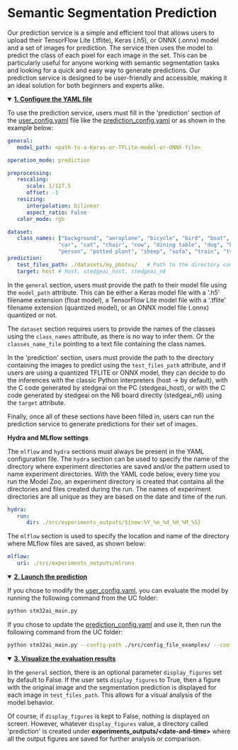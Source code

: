 # Semantic Segmentation Prediction

Our prediction service is a simple and efficient tool that allows users to upload their TensorFlow Lite (.tflite), Keras (.h5), or ONNX (.onnx) model and a set of images for prediction. 
The service then uses the model to predict the class of each pixel for each image in the set. This can be particularly useful for anyone working with semantic segmentation tasks and looking for 
a quick and easy way to generate predictions. Our prediction service is designed to be user-friendly and accessible, making it an ideal solution for both beginners and experts alike.

<details open><summary><a href="#1"><b>1. Configure the YAML file</b></a></summary><a id="1"></a>

To use the prediction service, users must fill in the 'prediction' section of the [user_config.yaml](../../user_config.yaml) file like the [prediction_config.yaml](../config_file_examples/prediction_config.yaml) or as shown in the example below:

```yaml
general:
   model_path: <path-to-a-Keras-or-TFLite-model-or-ONNX-file>           # Path to the model to use to make predictions

operation_mode: prediction

preprocessing:
   rescaling:
      scale: 1/127.5
      offset: -1
   resizing:
      interpolation: bilinear
      aspect_ratio: False
   color_mode: rgb

dataset:
   class_names: ["background", "aeroplane", "bicycle", "bird", "boat", "bottle", "bus",
                "car", "cat", "chair", "cow", "dining table", "dog", "horse", "motorbike",
                "person", "potted plant", "sheep", "sofa", "train", "tv/monitor"]
prediction:
   test_files_path: ./datasets/my_photos/   # Path to the directory containing the images to predict
   target: host # host, stedgeai_host, stedgeai_n6
```

In the `general` section, users must provide the path to their model file using the `model_path` attribute. This can be either a Keras model file with a '.h5' filename extension (float model),
a TensorFlow Lite model file with a '.tflite' filename extension (quantized model), or an ONNX model file (.onnx) quantized or not.

The `dataset` section requires users to provide the names of the classes using the `class_names` attribute, as there is no way to infer them. Or the `classes_name_file` pointing to a text file containing the class names.

In the 'prediction' section, users must provide the path to the directory containing the images to predict using the `test_files_path` attribute, and if users are using a quantized TFLITE or ONNX model, they can decide to do the inferences with the classic Python interpreters (host -> by default), with the C code generated by stedgeai on the PC (stedgeai_host), or with the C code generated by stedgeai on the N6 board directly (stedgeai_n6) using the `target` attribute.

Finally, once all of these sections have been filled in, users can run the prediction service to generate predictions for their set of images.

**Hydra and MLflow settings**

The `mlflow` and `hydra` sections must always be present in the YAML configuration file. The `hydra` section can be used to specify the name of the directory where experiment directories are saved and/or the 
pattern used to name experiment directories. With the YAML code below, every time you run the Model Zoo, an experiment directory is created that contains all the directories and files created during the run. 
The names of experiment directories are all unique as they are based on the date and time of the run.

```yaml
hydra:
   run:
      dir: ./src/experiments_outputs/${now:%Y_%m_%d_%H_%M_%S}
```

The `mlflow` section is used to specify the location and name of the directory where MLflow files are saved, as shown below:

```yaml
mlflow:
   uri: ./src/experiments_outputs/mlruns
```

</details>
<details open><summary><a href="#2"><b>2. Launch the prediction</b></a></summary><a id="2"></a>

If you chose to modify the [user_config.yaml](../../user_config.yaml), you can evaluate the model by running the following command from the UC folder:

```bash
python stm32ai_main.py 
```
If you chose to update the [prediction_config.yaml](../config_file_examples/prediction_config.yaml) and use it, then run the following command from the UC folder: 

```bash
python stm32ai_main.py --config-path ./src/config_file_examples/ --config-name prediction_config.yaml
```

</details>
<details open><summary><a href="#3"><b>3. Visualize the evaluation results</b></a></summary><a id="3"></a>

In the `general` section, there is an optional parameter `display_figures` set by default to False. If the user sets `display_figures` to True, then a figure with the original image and the segmentation prediction is displayed for each image in `test_files_path`. This allows for a visual analysis of the model behavior.

Of course, if `display_figures` is kept to False, nothing is displayed on screen. However, whatever `display_figures` value, a directory called 'prediction' is created under **experiments_outputs/\<date-and-time\>** where all the output figures are saved for further analysis or comparison.

</details>
